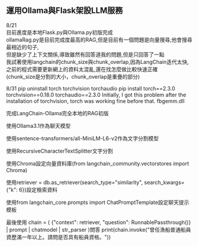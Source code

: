 運用Ollama與Flask架設LLM服務
--------------------------
8/21  
目前進度是本地Flask.py與Ollama.py初版完成  
ollamaRag.py是目前完成度最高的RAG,但是目前有一個問題是向量搜尋,他會搜尋最相近的句子,  
但是缺少了上下文關係,導致雖然有回答道我的問題,但是只回答了一點   
我試著使用langchain的chunk_size與chunk_overlap,因為LangChain迭代太快,之前的程式需要更新網上的資料太混亂,還在找怎麼做比較快速正確  
(chunk_size是分割的大小，chunk_overlap是重疊的部分)  

8/31
pip uninstall torch torchvision torchaudio
pip install torch==2.3.0 torchvision==0.18.0 torchaudio==2.3.0
Initially, I got this problem after the installation of torchvision, torch was working fine before that.
fbgemm.dll

完成LangChain-Ollama完全本地的RAG初版

使用Ollama3.1作為聊天模型

使用sentence-transformers/all-MiniLM-L6-v2作為文字分割模型

使用RecursiveCharacterTextSplitter文字分割

使用Chroma設定向量資料庫(from langchain_community.vectorstores import Chroma)

使用retriever = db.as_retriever(search_type="similarity",
                            search_kwargs={"k": 6})設定檢索資料

使用from langchain_core.prompts import ChatPromptTemplate設定聊天提示模板

最後使用
chain = (
    {"context": retriever, "question": RunnablePassthrough()}
    | prompt
    | chatmodel
    | str_parser
)問答
print(chain.invoke("曾任漁船普通船員資歷滿一年以上。請問是否具有船員資格。"))
